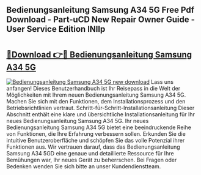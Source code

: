 ## Bedienungsanleitung Samsung A34 5G Free Pdf Download - Part-uCD New Repair Owner Guide - User Service Edition lNllp

# <h2><a href="http://df2r9s.blite.top/?on=Bedienungsanleitung+Samsung+A34+5G">🔗Download 👉🔴 Bedienungsanleitung Samsung A34 5G</a></h2>

[![Bedienungsanleitung Samsung A34 5G new download](https://i.imgur.com/lujVjoI.png)](http://df2r9s.blite.top/?on=Bedienungsanleitung+Samsung+A34+5G)
Lass uns anfangen! Dieses Benutzerhandbuch ist Ihr Reisepass in die Welt der Möglichkeiten mit Ihrem neuen Bedienungsanleitung Samsung A34 5G. Machen Sie sich mit den Funktionen, dem Installationsprozess und den Betriebsrichtlinien vertraut. Schritt-für-Schritt-Installationsanleitung Dieser Abschnitt enthält eine klare und übersichtliche Installationsanleitung für Ihr neues Bedienungsanleitung Samsung A34 5G. Ihr neues Bedienungsanleitung Samsung A34 5G bietet eine beeindruckende Reihe von Funktionen, die Ihre Erfahrung verbessern sollen. Erkunden Sie die intuitive Benutzeroberfläche und schöpfen Sie das volle Potenzial ihrer Funktionen aus. Wir vertrauen darauf, dass das Bedienungsanleitung Samsung A34 5GD eine genaue und detaillierte Ressource für Ihre Bemühungen war, Ihr neues Gerät zu beherrschen. Bei Fragen oder Bedenken wenden Sie sich bitte an unser Kundendienstteam.

